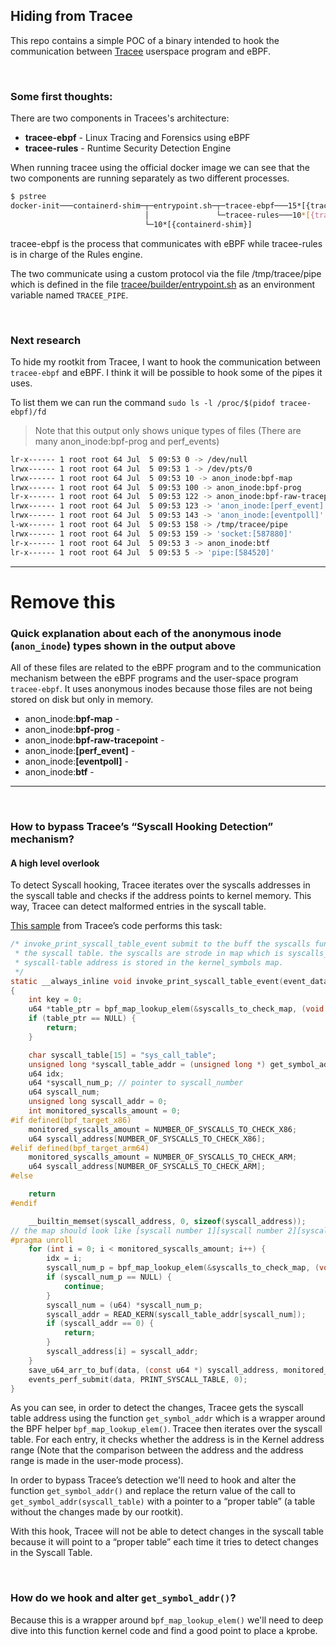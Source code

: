 ## Hiding from Tracee
 
This repo contains a simple POC of a binary intended to hook the communication between [Tracee](https://github.com/aquasecurity/tracee) userspace program and eBPF.

<br>

### Some first thoughts:

There are two components in Tracees's architecture:
- **tracee-ebpf** - Linux Tracing and Forensics using eBPF
- **tracee-rules** - Runtime Security Detection Engine

When running tracee using the official docker image we can see that the two components are running separately as two different processes.


``` bash
$ pstree
docker-init───containerd-shim─┬─entrypoint.sh─┬─tracee-ebpf───15*[{tracee-ebpf}]
                              │               └─tracee-rules───10*[{tracee-rules}]
                              └─10*[{containerd-shim}]
```

tracee-ebpf is the process that communicates with eBPF while tracee-rules is in charge of the Rules engine.

The two communicate using a custom protocol via the file /tmp/tracee/pipe which is defined in the file [tracee/builder/entrypoint.sh](https://github.com/aquasecurity/tracee/blob/144179185b0b2c86c9ba79cd8f4d0021d4b95a77/builder/entrypoint.sh) as an environment variable named `TRACEE_PIPE`.

<br>

### Next research

To hide my rootkit from Tracee, I want to hook the communication between `tracee-ebpf` and eBPF. I think it will be possible to hook some of the pipes it uses. 

To list them we can run the command `sudo ls -l /proc/$(pidof tracee-ebpf)/fd`

> Note that this output only shows unique types of files (There are many anon_inode:bpf-prog and perf_events)
``` bash
lr-x------ 1 root root 64 Jul  5 09:53 0 -> /dev/null
lrwx------ 1 root root 64 Jul  5 09:53 1 -> /dev/pts/0
lrwx------ 1 root root 64 Jul  5 09:53 10 -> anon_inode:bpf-map
lrwx------ 1 root root 64 Jul  5 09:53 100 -> anon_inode:bpf-prog
lr-x------ 1 root root 64 Jul  5 09:53 122 -> anon_inode:bpf-raw-tracepoint
lrwx------ 1 root root 64 Jul  5 09:53 123 -> 'anon_inode:[perf_event]'
lrwx------ 1 root root 64 Jul  5 09:53 143 -> 'anon_inode:[eventpoll]'
l-wx------ 1 root root 64 Jul  5 09:53 158 -> /tmp/tracee/pipe
lrwx------ 1 root root 64 Jul  5 09:53 159 -> 'socket:[587880]'
lr-x------ 1 root root 64 Jul  5 09:53 3 -> anon_inode:btf
lr-x------ 1 root root 64 Jul  5 09:53 5 -> 'pipe:[584520]'
```

___
# Remove this
### Quick explanation about each of the anonymous inode (`anon_inode`) types shown in the output above
All of these files are related to the eBPF program and to the communication mechanism between the eBPF programs and the user-space program `tracee-ebpf`. It uses anonymous inodes because those files are not being stored on disk but only in memory.

- anon_inode:**bpf-map** -
- anon_inode:**bpf-prog** -
- anon_inode:**bpf-raw-tracepoint** -
- anon_inode:**[perf_event]** - 
- anon_inode:**[eventpoll]** - 
- anon_inode:**btf** - 
___

<br>

### How to bypass Tracee’s “Syscall Hooking Detection” mechanism?
#### A high level overlook

To detect Syscall hooking, Tracee iterates over the syscalls addresses in the syscall table and checks if the address points to kernel memory. This way, Tracee can detect malformed entries in the syscall table.

[This sample](https://github.com/aquasecurity/tracee/blob/afc4094c172398749325d9a01230d4d2b3884f67/pkg/ebpf/c/tracee.bpf.c#L2922) from Tracee’s code performs this task:

``` c
/* invoke_print_syscall_table_event submit to the buff the syscalls function handlers address from
 * the syscall table. the syscalls are strode in map which is syscalls_to_check_map and the
 * syscall-table address is stored in the kernel_symbols map.
 */
static __always_inline void invoke_print_syscall_table_event(event_data_t *data)
{
    int key = 0;
    u64 *table_ptr = bpf_map_lookup_elem(&syscalls_to_check_map, (void *) &key);
    if (table_ptr == NULL) {
        return;
    }

    char syscall_table[15] = "sys_call_table";
    unsigned long *syscall_table_addr = (unsigned long *) get_symbol_addr(syscall_table);
    u64 idx;
    u64 *syscall_num_p; // pointer to syscall_number
    u64 syscall_num;
    unsigned long syscall_addr = 0;
    int monitored_syscalls_amount = 0;
#if defined(bpf_target_x86)
    monitored_syscalls_amount = NUMBER_OF_SYSCALLS_TO_CHECK_X86;
    u64 syscall_address[NUMBER_OF_SYSCALLS_TO_CHECK_X86];
#elif defined(bpf_target_arm64)
    monitored_syscalls_amount = NUMBER_OF_SYSCALLS_TO_CHECK_ARM;
    u64 syscall_address[NUMBER_OF_SYSCALLS_TO_CHECK_ARM];
#else

    return
#endif

    __builtin_memset(syscall_address, 0, sizeof(syscall_address));
// the map should look like [syscall number 1][syscall number 2][syscall number 3]...
#pragma unroll
    for (int i = 0; i < monitored_syscalls_amount; i++) {
        idx = i;
        syscall_num_p = bpf_map_lookup_elem(&syscalls_to_check_map, (void *) &idx);
        if (syscall_num_p == NULL) {
            continue;
        }
        syscall_num = (u64) *syscall_num_p;
        syscall_addr = READ_KERN(syscall_table_addr[syscall_num]);
        if (syscall_addr == 0) {
            return;
        }
        syscall_address[i] = syscall_addr;
    }
    save_u64_arr_to_buf(data, (const u64 *) syscall_address, monitored_syscalls_amount, 0);
    events_perf_submit(data, PRINT_SYSCALL_TABLE, 0);
}
```

As you can see, in order to detect the changes, Tracee gets the syscall table address using the function `get_symbol_addr` which is a wrapper around the BPF helper  `bpf_map_lookup_elem()`. Tracee then iterates over the syscall table. For each entry, it checks whether the address is in the Kernel address range (Note that the comparison between the address and the address range is made in the user-mode process).

In order to bypass Tracee’s detection we'll need to hook and alter the function `get_symbol_addr()` and replace the return value of the call to `get_symbol_addr(syscall_table)` with a pointer to a “proper table” (a table without the changes made by our rootkit). 

With this hook, Tracee will not be able to detect changes in the syscall table because it will point to a “proper table” each time it tries to detect changes in the Syscall Table.

<br>

### How do we hook and alter `get_symbol_addr()`?

Because this is a wrapper around `bpf_map_lookup_elem()` we'll need to deep dive into this function kernel code and find a good point to place a kprobe.

